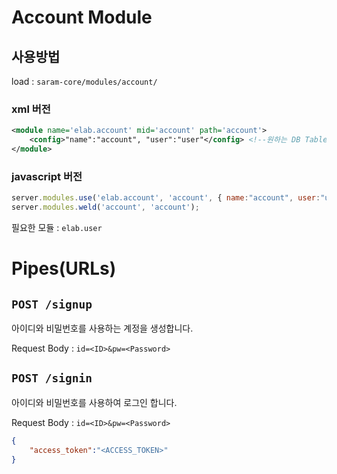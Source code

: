 Account Module
==================

## 사용방법

load : `saram-core/modules/account/`

### xml 버전

```xml
<module name='elab.account' mid='account' path='account'>
    <config>"name":"account", "user":"user"</config> <!--원하는 DB Table 이름, User 모듈 mid -->
</module>
```

### javascript 버전

```javascript
server.modules.use('elab.account', 'account', { name:"account", user:"user" }); //원하는 DB Table 이름, User 모듈 mid
server.modules.weld('account', 'account');
```

필요한 모듈 : `elab.user`

# Pipes(URLs)

## `POST /signup`

아이디와 비밀번호를 사용하는 계정을 생성합니다.

Request Body : `id=<ID>&pw=<Password>`


## `POST /signin`

아이디와 비밀번호를 사용하여 로그인 합니다.

Request Body : `id=<ID>&pw=<Password>`

```json
{ 
    "access_token":"<ACCESS_TOKEN>"
}
```

